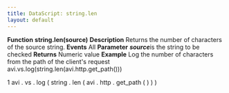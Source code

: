 ```yaml
---
title: DataScript: string.len
layout: default
---
```

**Function** **string.len(source)** **Description** Returns the number of characters of the source string. **Events** All **Parameter** ***source***is the string to be checked **Returns** Numeric value **Example** Log the number of characters from the path of the client's request
avi.vs.log(string.len(avi.http.get_path()))

1 avi . vs . log ( string . len ( avi . http . get_path ( ) ) )